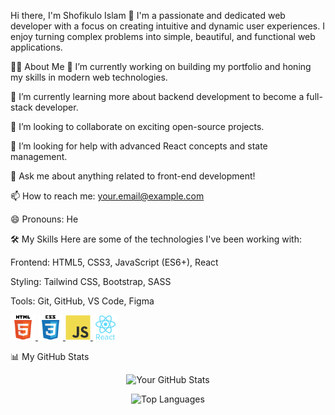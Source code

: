 Hi there, I'm Shofikulo Islam 👋
I'm a passionate and dedicated web developer with a focus on creating intuitive and dynamic user experiences. I enjoy turning complex problems into simple, beautiful, and functional web applications.

👨‍💻 About Me
🔭 I’m currently working on building my portfolio and honing my skills in modern web technologies.

🌱 I’m currently learning more about backend development to become a full-stack developer.

👯 I’m looking to collaborate on exciting open-source projects.

🤔 I’m looking for help with advanced React concepts and state management.

💬 Ask me about anything related to front-end development!

📫 How to reach me: your.email@example.com

😄 Pronouns: He


🛠️ My Skills
Here are some of the technologies I've been working with:

Frontend: HTML5, CSS3, JavaScript (ES6+), React

Styling: Tailwind CSS, Bootstrap, SASS

Tools: Git, GitHub, VS Code, Figma

<p align="left">
<a href="https://developer.mozilla.org/en-US/docs/Web/HTML" target="_blank" rel="noreferrer">
<img src="https://raw.githubusercontent.com/devicons/devicon/master/icons/html5/html5-original-wordmark.svg" alt="html5" width="40" height="40"/>
</a>
<a href="https://developer.mozilla.org/en-US/docs/Web/CSS" target="_blank" rel="noreferrer">
<img src="https://raw.githubusercontent.com/devicons/devicon/master/icons/css3/css3-original-wordmark.svg" alt="css3" width="40" height="40"/>
</a>
<a href="https://developer.mozilla.org/en-US/docs/Web/JavaScript" target="_blank" rel="noreferrer">
<img src="https://raw.githubusercontent.com/devicons/devicon/master/icons/javascript/javascript-original.svg" alt="javascript" width="40" height="40"/>
</a>
<a href="https://reactjs.org/" target="_blank" rel="noreferrer">
<img src="https://raw.githubusercontent.com/devicons/devicon/master/icons/react/react-original-wordmark.svg" alt="react" width="40" height="40"/>
</a>
</p>

📊 My GitHub Stats
<p align="center">
<img src="https://github-readme-stats.vercel.app/api?username=YOUR_GITHUB_USERNAME&show_icons=true&theme=radical" alt="Your GitHub Stats" />
</p>

<p align="center">
<img src="https://github-readme-stats.vercel.app/api/top-langs/?username=YOUR_GITHUB_USERNAME&layout=compact&theme=radical" alt="Top Languages" />
</p>